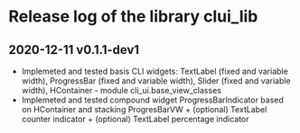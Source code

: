 # Release log of the library clui_lib

## 2020-12-11 v0.1.1-dev1

* Implemeted and tested basis CLI widgets: TextLabel (fixed and variable width), ProgressBar (fixed and variable width), Slider (fixed and variable width), HContainer - module cli_ui.base_view_classes
* Implemeted and tested compound widget ProgressBarIndicator based on HContainer and stacking ProgresBarVW + (optional) TextLabel counter indicator + (optional) TextLabel percentage indicator
